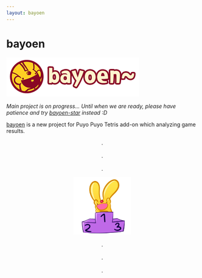 ```yaml
---
layout: bayoen
---
```


# bayoen

![bayoen~](/bayoen-en.png#center)
<br/>

_Main project is on progress... Until when we are ready, please have patience and try [bayoen-star](/bayoen-star) instead :D_

[bayoen](https://github.com/bayoen/bayoen-exe) is a new project for Puyo Puyo Tetris add-on which analyzing game results.

<p align="center">
.<br/><br/>
.<br/><br/>
.
</p>

<p align="center">
   <a href="https://dailycarbuncle.tumblr.com/post/181031642801/hello-please-draw-carby-standing-award-stand-with"><img src="/bayoen-star/dailycarbuncle-carby-standing-award-stand.png" width="30%" alt="bayoen~"/></a>
</p>

<p align="center">
.<br/><br/>
.<br/><br/>
.
</p>